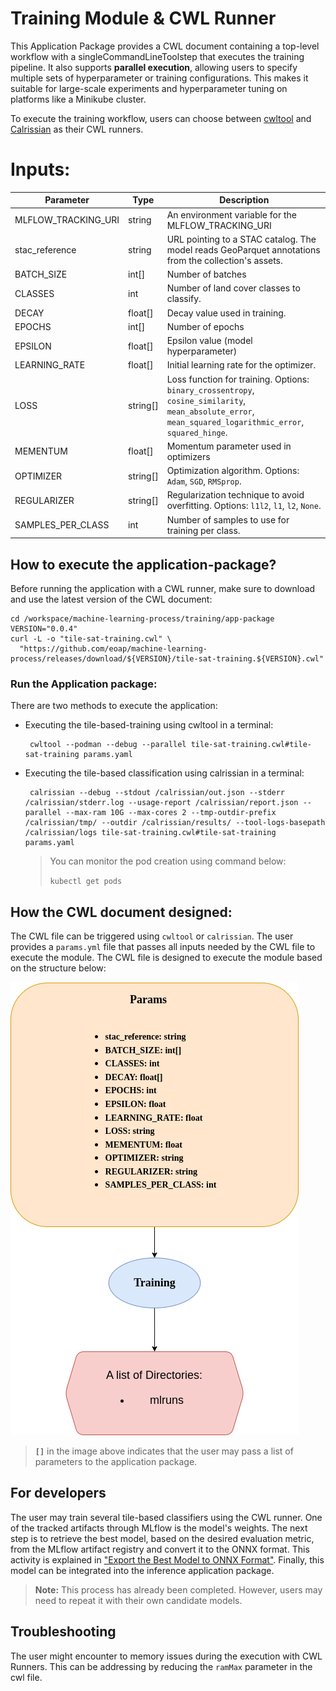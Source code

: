 # Training Module & CWL Runner

This Application Package provides a CWL document containing a top-level workflow with a singleCommandLineToolstep that executes the training pipeline. It also supports **parallel execution**, allowing users to specify multiple sets of hyperparameter or training configurations. This makes it suitable for large-scale experiments and hyperparameter tuning on platforms like a Minikube cluster.

To execute the training workflow, users can choose between [cwltool](https://github.com/common-workflow-language/cwltool) and [Calrissian](https://github.com/Duke-GCB/calrissian) as their CWL runners.

# Inputs:

| Parameter              | Type     | Description |
|------------------------|----------|-------------|
| MLFLOW_TRACKING_URI    | string      | An environment variable for the MLFLOW_TRACKING_URI |
| stac_reference         | string   | URL pointing to a STAC catalog. The model reads GeoParquet annotations from the collection's assets. |
| BATCH_SIZE             | int[]    | Number of batches |
| CLASSES                | int      | Number of land cover classes to classify. |
| DECAY                  | float[]  | Decay value used in training. |
| EPOCHS                 | int[]    | Number of epochs |
| EPSILON                | float[]  | Epsilon value (model hyperparameter) |
| LEARNING_RATE          | float[]  | Initial learning rate for the optimizer. |
| LOSS                   | string[] | Loss function for training. Options: `binary_crossentropy`, `cosine_similarity`, `mean_absolute_error`, `mean_squared_logarithmic_error`, `squared_hinge`. |
| MEMENTUM               | float[]  | Momentum parameter used in optimizers |
| OPTIMIZER              | string[] | Optimization algorithm. Options: `Adam`, `SGD`, `RMSprop`. |
| REGULARIZER            | string[] | Regularization technique to avoid overfitting. Options: `l1l2`, `l1`, `l2`, `None`. |
| SAMPLES_PER_CLASS      | int      | Number of samples to use for training per class. |


## How to execute the application-package?
Before running the application with a CWL runner, make sure to download and use the latest version of the CWL document:
```
cd /workspace/machine-learning-process/training/app-package
VERSION="0.0.4"
curl -L -o "tile-sat-training.cwl" \
  "https://github.com/eoap/machine-learning-process/releases/download/${VERSION}/tile-sat-training.${VERSION}.cwl"

```


### **Run the Application package**:
There are two methods to execute the application:

- Executing the tile-based-training using cwltool in a terminal:

   ```
    cwltool --podman --debug --parallel tile-sat-training.cwl#tile-sat-training params.yaml
   ```
    


- Executing the tile-based classification using calrissian in a terminal:

   ```
    calrissian --debug --stdout /calrissian/out.json --stderr /calrissian/stderr.log --usage-report /calrissian/report.json --parallel --max-ram 10G --max-cores 2 --tmp-outdir-prefix /calrissian/tmp/ --outdir /calrissian/results/ --tool-logs-basepath /calrissian/logs tile-sat-training.cwl#tile-sat-training params.yaml
   ```
   > You can monitor the pod creation using command below:
   >
   >   `kubectl get pods` 




## How the CWL document designed:
The CWL file can be triggered using `cwltool` or `calrissian`. The user provides a `params.yml` file that passes all inputs needed by the CWL file to execute the module. The CWL file is designed to execute the module based on the structure below:

![Training Workflow](imgs/training.png)


> **`[]`** in the image above indicates that the user may pass a list of parameters to the application package.

## For developers

The user may train several tile-based classifiers using the CWL runner. One of the tracked artifacts through MLflow is the model's weights. The next step is to retrieve the best model, based on the desired evaluation metric, from the MLflow artifact registry and convert it to the ONNX format. This activity is explained in ["Export the Best Model to ONNX Format"](./extract-model.md). Finally, this model can be integrated into the inference application package.

> **Note:** This process has already been completed. However, users may need to repeat it with their own candidate models.


## Troubleshooting

The user might encounter to memory issues during the execution with CWL Runners. This can be addressing by reducing the `ramMax` parameter in the cwl file.